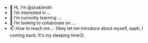 - 👋 Hi, I’m @shakilmith
- 👀 I’m interested in ...
- 🌱 I’m currently learning ...
- 💞️ I’m looking to collaborate on ...
- 📫 How to reach me ...
Okey let me introduce about myself, opph, I coming back. It's my sleeping time😔.
<!---
shakilmith/shakilmith is a ✨ special ✨ repository because its `README.md` (this file) appears on your GitHub profile.
You can click the Preview link to take a look at your changes.
--->

